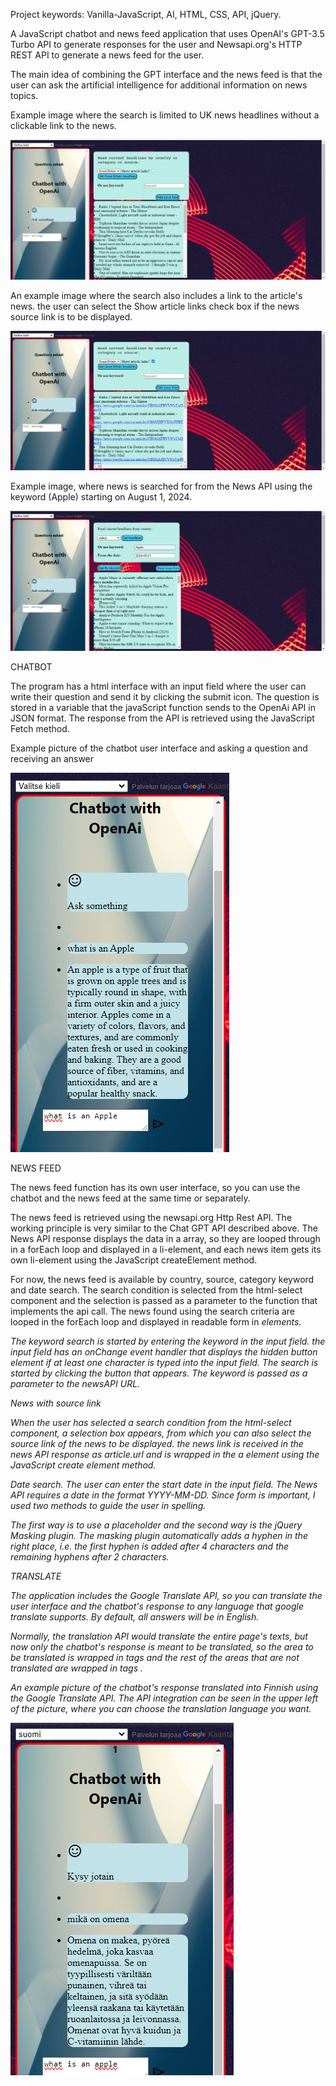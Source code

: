 Project keywords: Vanilla-JavaScript, AI, HTML, CSS, API, jQuery. 

A JavaScript chatbot and news feed application that uses OpenAI's GPT-3.5 Turbo API to generate responses for the user and Newsapi.org's HTTP REST API to generate a news feed for the user.

The main idea of ​​combining the GPT interface and the news feed is that the user can ask the artificial intelligence for additional information on news topics.

Example image where the search is limited to UK news headlines without a clickable link to the news.

![alt text](newsNoLink.png)

An example image where the search also includes a link to the article's news. the user can select the Show article links check box if the news source link is to be displayed.

![alt text](newsLinks.png)




Example image, where news is searched for from the News API using the keyword (Apple) starting on August 1, 2024.

![alt text](bykeyword-1.png)



CHATBOT

The program has a html interface with an input field where the user can write their question and send it by clicking the submit icon. The question is stored in a variable that the javaScript function sends to the OpenAi API in JSON format. The response from the API is retrieved using the JavaScript Fetch method.

Example picture of the chatbot user interface and asking a question and receiving an answer

![alt text](chatbotApple.png)

NEWS FEED

The news feed function has its own user interface, so you can use the chatbot and the news feed at the same time or separately.

The news feed is retrieved using the newsapi.org Http Rest API. The working principle is very similar to the Chat GPT API described above. The News API response displays the data in a array, so they are looped through in a forEach loop and displayed in a li-element, and each news item gets its own li-element using the JavaScript createElement method.

For now, the news feed is available by country, source, category keyword and date search.
The search condition is selected from the html-select component and the selection is passed as a parameter to the function that implements the api call. The news found using the search criteria are looped in the forEach loop and displayed in readable form in <i> elements.

The keyword search is started by entering the keyword in the input field. the input field has an onChange event handler that displays the hidden button element if at least one character is typed into the input field. The search is started by clicking the button that appears.
The keyword is passed as a parameter to the newsAPI URL.

News with source link

When the user has selected a search condition from the html-select component, a selection box appears, from which you can also select the source link of the news to be displayed.
the news link is received in the news API response as article.url and is wrapped in the a element using the JavaScript create element method.

Date search. The user can enter the start date in the input field. The News API requires a date in the format YYYY-MM-DD. Since form is important, I used two methods to guide the user in spelling.

The first way is to use a placeholder and the second way is the jQuery Masking plugin.
The masking plugin automatically adds a hyphen in the right place, i.e. the first hyphen is added after 4 characters and the remaining hyphens after 2 characters.


TRANSLATE

The application includes the Google Translate API, so you can translate the user interface and the chatbot's response to any language that google translate supports. By default, all answers will be in English.

Normally, the translation API would translate the entire page's texts, but now only the chatbot's response is meant to be translated, so the area to be translated is wrapped in <span class="translate"> tags and the rest of the areas that are not translated are wrapped in <span class="notranslate"> tags .

An example picture of the chatbot's response translated into Finnish using the Google Translate API.
The API integration can be seen in the upper left of the picture, where you can choose the translation language you want.

![alt text](chatbottranslate.png)





